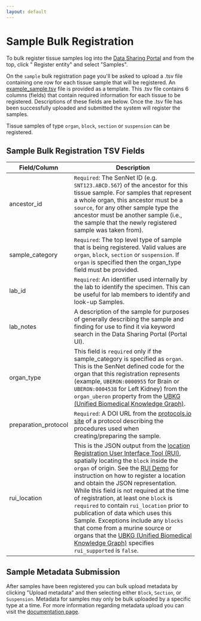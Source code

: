 ```yaml
---
layout: default
---
```


# Sample Bulk Registration

To bulk register tissue samples log into
the [Data Sharing Portal](https://data.sennetconsortium.org/edit/bulk/sample?action=register) and from the top, click "
Register entity" and select "Samples".

On the `sample` bulk registration page you'll be asked to upload a .tsv file containing one row for each tissue sample
that will be registered. An [example_sample.tsv](https://data.sennetconsortium.org/bulk/entities/example_sample.tsv)
file is provided as a template. This .tsv file contains 6 columns (fields) that contain required information for each
tissue to be registered. Descriptions of these fields are below. Once the .tsv file has been successfully uploaded and
submitted the system will register the samples.

Tissue samples of type `organ`, `block`, `section` or `suspension` can be registered.

## Sample Bulk Registration TSV Fields

| Field/Column         | Description                                                                                                                                                                                                                                                                                                                                                                                                                                                                                                                                                                                                                                                                                                                                                         |
|----------------------|---------------------------------------------------------------------------------------------------------------------------------------------------------------------------------------------------------------------------------------------------------------------------------------------------------------------------------------------------------------------------------------------------------------------------------------------------------------------------------------------------------------------------------------------------------------------------------------------------------------------------------------------------------------------------------------------------------------------------------------------------------------------|
| ancestor_id          | `Required`: The SenNet ID (e.g. `SNT123.ABCD.567`) of the ancestor for this tissue sample.  For samples that represent a whole organ, this ancestor must be a `source`, for any other sample type the ancestor must be another sample (i.e., the sample that the newly registered sample was taken from).                                                                                                                                                                                                                                                                                                                                                                                                                                                           |
| sample_category      | `Required`: The top level type of sample that is being registered. Valid values are `organ`, `block`, `section` or `suspension`. If `organ` is specified then the organ_type field must be provided.                                                                                                                                                                                                                                                                                                                                                                                                                                                                                                                                                                |
| lab_id               | `Required`: An identifier used internally by the lab to identify the specimen. This can be useful for lab members to identify and look-up Samples.                                                                                                                                                                                                                                                                                                                                                                                                                                                                                                                                                                                                                  |
| lab_notes            | A description of the sample for purposes of generally describing the sample and finding for use to find it via keyword search in the Data Sharing Portal (Portal UI).                                                                                                                                                                                                                                                                                                                                                                                                                                                                                                                                                                                               |
| organ_type           | This field is `required` only if the sample_category is specified as `organ`.  This is the SenNet defined code for the organ that this registration represents (example, `UBERON:0000955` for Brain or `UBERON:0004538` for Left Kidney) from the `organ_uberon` property from the [UBKG (Unified Biomedical Knowledge Graph)](https://ontology.api.hubmapconsortium.org/organs?application_context=sennet).                                                                                                                                                                                                                                                                                                                                                                                |
| preparation_protocol | `Required`: A DOI URL from the [protocols.io site](https://protocols.io) of a protocol describing the procedures used when creating/preparing the sample.                                                                                                                                                                                                                                                                                                                                                                                                                                                                                                                                                                                                           |
| rui_location         | This is the JSON output from the [location Registration User Interface Tool (RUI)](https://apps.humanatlas.io/rui), spatially locating the `block` inside the `organ` of origin. See the [RUI Demo](https://www.youtube.com/watch?v=142hGer4xvU) for instruction on how to register a location and obtain the JSON representation. While this field is not required at the time of registration, at least one `block` is `required` to contain `rui_location` prior to publication of data which uses this Sample. Exceptions include any `blocks` that come from a murine source or organs that the [UBKG (Unified Biomedical Knowledge Graph)](https://ontology.api.hubmapconsortium.org/organs?application_context=sennet) specifies `rui_supported` is `false`. |

## Sample Metadata Submission

After samples have been registered you can bulk upload metadata by clicking "Upload metadata" and then selecting either
`Block`, `Section`, or `Suspension`. Metadata for samples may only be bulk uploaded by a specific type at a time. For
more information regarding metadata upload you can visit
the [documentation page](../../libraries/ingest-validation-tools/schemas).